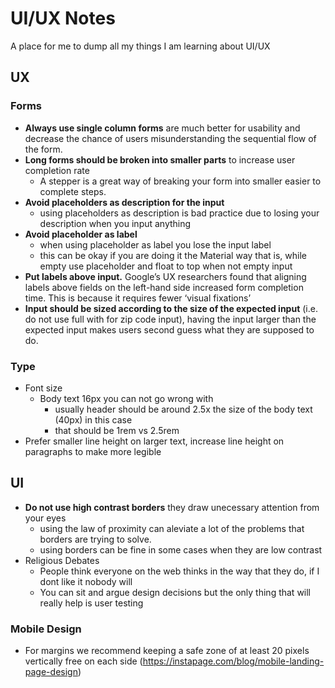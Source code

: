 # UI/UX Notes

A place for me to dump all my things I am learning about UI/UX

## UX
### Forms
- **Always use single column forms** are much better for usability and decrease the chance of users misunderstanding the sequential flow of the form.
- **Long forms should be broken into smaller parts** to increase user completion rate
    - A stepper is a great way of breaking your form into smaller easier to complete steps. 
- **Avoid placeholders as description for the input** 
    - using placeholders as description is bad practice due to losing your description when you input anything
- **Avoid placeholder as label**
    - when using placeholder as label you lose the input label
    - this can be okay if you are doing it the Material way that is, while empty use placeholder and float to top when not empty input
- **Put labels above input.** Google’s UX researchers found that aligning labels above fields on the left-hand side increased form completion time. This is because it requires fewer ‘visual fixations’
- **Input should be sized according to the size of the expected input** (i.e. do not use full with for zip code input), having the input larger than the expected input makes users second guess what they are supposed to do.

### Type
- Font size
  - Body text 16px you can not go wrong with 
    - usually header should be around 2.5x the size of the body text (40px) in this case 
    - that should be 1rem vs 2.5rem
- Prefer smaller line height on larger text, increase line height on paragraphs to make more legible

## UI
- **Do not use high contrast borders** they draw unecessary attention from your eyes
    - using the law of proximity can aleviate a lot of the problems that borders are trying to solve.
    - using borders can be fine in some cases when they are low contrast
- Religious Debates 
    - People think everyone on the web thinks in the way that they do, if I dont like it nobody will 
    - You can sit and argue design decisions but the only thing that will really help is user testing
### Mobile Design
- For margins we recommend keeping a safe zone of at least 20 pixels vertically free on each side (https://instapage.com/blog/mobile-landing-page-design)
